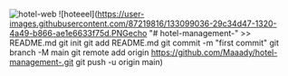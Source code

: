 
![hotel-web](https://user-images.githubusercontent.com/87219816/133098822-d9ac1d7a-9af4-47fa-bfda-5f6ce594747c.PNG)
![hoteeel](https://user-images.githubusercontent.com/87219816/133099036-29c34d47-1320-4a49-b866-ae1e6633f75d.PNGecho "# hotel-management-" >> README.md
git init
git add README.md
git commit -m "first commit"
git branch -M main
git remote add origin https://github.com/Maaady/hotel-management-.git
git push -u origin main)
